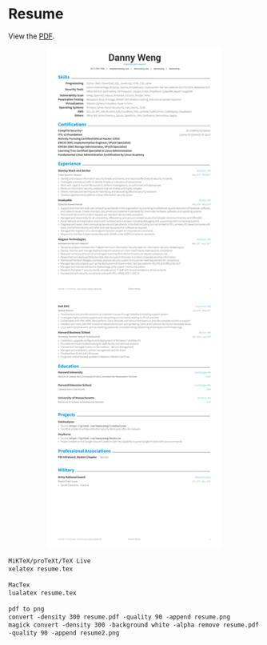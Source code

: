 # Resume  

View the [PDF](https://docs.google.com/viewer?url=https://raw.githubusercontent.com/dannyweng/resume/master/resume.pdf).

<div align="center">
  <img alt="Résumé" src="https://raw.githubusercontent.com/dannyweng/resume/master/resume.png" width="70%" />
</div>

```
MiKTeX/proTeXt/TeX Live
xelatex resume.tex

MacTex
lualatex resume.tex

pdf to png
convert -density 300 resume.pdf -quality 90 -append resume.png
magick convert -density 300 -background white -alpha remove resume.pdf -quality 90 -append resume2.png
```   
